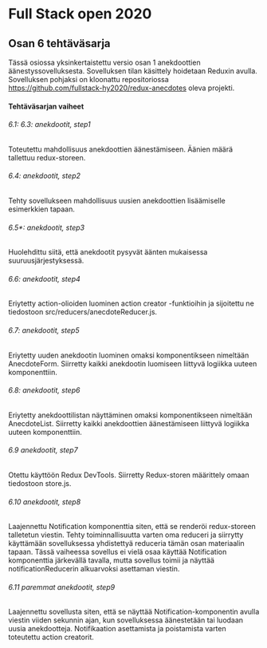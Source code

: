 # Full Stack open 2020
## Osan 6 tehtäväsarja

Tässä osiossa yksinkertaistettu versio osan 1 anekdoottien äänestyssovelluksesta.
Sovelluksen tilan käsittely hoidetaan Reduxin avulla.
Sovelluksen pohjaksi on kloonattu repositoriossa https://github.com/fullstack-hy2020/redux-anecdotes oleva projekti.

#### Tehtäväsarjan vaiheet

###### 6.1: 6.3: anekdootit, step1
Toteutettu mahdollisuus anekdoottien äänestämiseen.
Äänien määrä tallettuu redux-storeen.

###### 6.4: anekdootit, step2
Tehty sovellukseen mahdollisuus uusien anekdoottien lisäämiselle esimerkkien tapaan.

###### 6.5*: anekdootit, step3
Huolehdittu siitä, että anekdootit pysyvät äänten mukaisessa suuruusjärjestyksessä.

###### 6.6: anekdootit, step4
Eriytetty action-olioiden luominen action creator -funktioihin ja sijoitettu ne tiedostoon src/reducers/anecdoteReducer.js.

###### 6.7: anekdootit, step5
Eriytetty uuden anekdootin luominen omaksi komponentikseen nimeltään AnecdoteForm.
Siirretty kaikki anekdootin luomiseen liittyvä logiikka uuteen komponenttiin.

###### 6.8: anekdootit, step6
Eriytetty anekdoottilistan näyttäminen omaksi komponentikseen nimeltään AnecdoteList.
Siirretty kaikki anekdoottien äänestämiseen liittyvä logiikka uuteen komponenttiin.

###### 6.9 anekdootit, step7
Otettu käyttöön Redux DevTools.
Siirretty Redux-storen määrittely omaan tiedostoon store.js.

###### 6.10 anekdootit, step8
Laajennettu Notification komponenttia siten, että se renderöi redux-storeen talletetun viestin.
Tehty toiminnallisuutta varten oma reduceri ja siirrytty käyttämään sovelluksessa yhdistettyä reduceria tämän osan materiaalin tapaan.
Tässä vaiheessa sovellus ei vielä osaa käyttää Notification komponenttia järkevällä tavalla, mutta sovellus toimii ja näyttää notificationReducerin alkuarvoksi asettaman viestin.

###### 6.11 paremmat anekdootit, step9
Laajennettu sovellusta siten, että se näyttää Notification-komponentin avulla viestin viiden sekunnin ajan, kun sovelluksessa äänestetään tai luodaan uusia anekdootteja.
Notifikaation asettamista ja poistamista varten toteutettu action creatorit.
